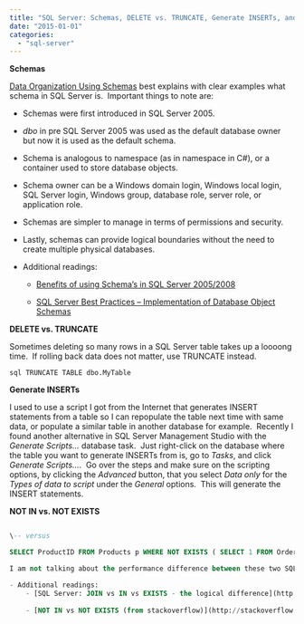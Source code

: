 ```yaml
---
title: "SQL Server: Schemas, DELETE vs. TRUNCATE, Generate INSERTs, and NOT IN vs. NOT EXISTS"
date: "2015-01-01"
categories: 
  - "sql-server"
---
```


**Schemas**

[Data Organization Using Schemas](http://dataeducation.com/blog/data-organization-using-schemas) best explains with clear examples what schema in SQL Server is.  Important things to note are:

- Schemas were first introduced in SQL Server 2005.

- _dbo_ in pre SQL Server 2005 was used as the default database owner but now it is used as the default schema.

- Schema is analogous to namespace (as in namespace in C#), or a container used to store database objects.

- Schema owner can be a Windows domain login, Windows local login, SQL Server login, Windows group, database role, server role, or application role.

- Schemas are simpler to manage in terms of permissions and security.

- Lastly, schemas can provide logical boundaries without the need to create multiple physical databases.

- Additional readings:
    - [Benefits of using Schema’s in SQL Server 2005/2008](http://www.praveenmodi.com/advantage-and-use-of-schemas-over-object-owners-in-sql-server-2005/)
    
    - [SQL Server Best Practices – Implementation of Database Object Schemas](http://technet.microsoft.com/en-us/library/dd283095(v=sql.100).aspx)

**DELETE vs. TRUNCATE**

Sometimes deleting so many rows in a SQL Server table takes up a loooong time.  If rolling back data does not matter, use TRUNCATE instead.

```sql TRUNCATE TABLE dbo.MyTable ```

**Generate INSERTs**

I used to use a script I got from the Internet that generates INSERT statements from a table so I can repopulate the table next time with same data, or populate a similar table in another database for example.  Recently I found another alternative in SQL Server Management Studio with the _Generate Scripts..._ database task.  Just right-click on the database where the table you want to generate INSERTs from is, go to _Tasks_, and click _Generate Scripts..._.  Go over the steps and make sure on the scripting options, by clicking the _Advanced_ button, that you select _Data only_ for the _Types of data to script_ under the _General_ options.  This will generate the INSERT statements.

**NOT IN vs. NOT EXISTS**

```sql SELECT ProductID FROM Products WHERE ProductID NOT IN ( SELECT ProductID FROM OrderDetails )

\-- versus

SELECT ProductID FROM Products p WHERE NOT EXISTS ( SELECT 1 FROM OrderDetails od WHERE od.ProductID = p.ProductID ) ```

I am not talking about the performance difference between these two SQL operations but rather the functional difference between them.  It might be tempting to say they are the same but it is not.  NOT IN will not behave as one expects when the column used for comparison in the subquery contains NULL values (OrderDetails.ProductID in the example above).  The article [NOT EXISTS vs NOT IN](http://sqlinthewild.co.za/index.php/2010/02/18/not-exists-vs-not-in/) explains why.

- Additional readings:
    - [SQL Server: JOIN vs IN vs EXISTS - the logical difference](http://weblogs.sqlteam.com/mladenp/archive/2007/05/18/60210.aspx)
    
    - [NOT IN vs NOT EXISTS (from stackoverflow)](http://stackoverflow.com/questions/173041/not-in-vs-not-exists)
